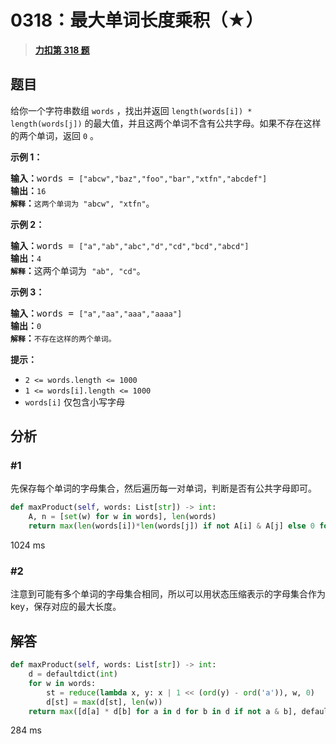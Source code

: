 # 0318：最大单词长度乘积（★）


> <u>**[力扣第 318 题](https://leetcode.cn/problems/maximum-product-of-word-lengths/)**</u>

## 题目

<p>给你一个字符串数组 <code>words</code> ，找出并返回 <code>length(words[i]) * length(words[j])</code> 的最大值，并且这两个单词不含有公共字母。如果不存在这样的两个单词，返回 <code>0</code> 。</p>



<p><strong>示例 1：</strong></p>

<pre>
<strong>输入：</strong>words = <code>["abcw","baz","foo","bar","xtfn","abcdef"]</code>
<strong>输出：</strong><code>16
<strong>解释</strong></code><strong>：</strong><code>这两个单词为<strong> </strong>"abcw", "xtfn"</code>。</pre>

<p><strong>示例 2：</strong></p>

<pre>
<strong>输入：</strong>words = <code>["a","ab","abc","d","cd","bcd","abcd"]</code>
<strong>输出：</strong><code>4
<strong>解释</strong></code><strong>：</strong>这两个单词为 <code>"ab", "cd"</code>。</pre>

<p><strong>示例 3：</strong></p>

<pre>
<strong>输入：</strong>words = <code>["a","aa","aaa","aaaa"]</code>
<strong>输出：</strong><code>0
<strong>解释</strong></code><strong>：</strong><code>不存在这样的两个单词。</code>
</pre>



<p><strong>提示：</strong></p>

<ul>
<li><code>2 &lt;= words.length &lt;= 1000</code></li>
<li><code>1 &lt;= words[i].length &lt;= 1000</code></li>
<li><code>words[i]</code> 仅包含小写字母</li>
</ul>


## 分析

### #1 

先保存每个单词的字母集合，然后遍历每一对单词，判断是否有公共字母即可。

```python
def maxProduct(self, words: List[str]) -> int:
    A, n = [set(w) for w in words], len(words)
    return max(len(words[i])*len(words[j]) if not A[i] & A[j] else 0 for i in range(n) for j in range(i))
```
1024 ms

### #2

注意到可能有多个单词的字母集合相同，所以可以用状态压缩表示的字母集合作为 key，保存对应的最大长度。

## 解答

```python
def maxProduct(self, words: List[str]) -> int:
    d = defaultdict(int)
    for w in words:
        st = reduce(lambda x, y: x | 1 << (ord(y) - ord('a')), w, 0)
        d[st] = max(d[st], len(w))
    return max([d[a] * d[b] for a in d for b in d if not a & b], default=0)
```
284 ms

